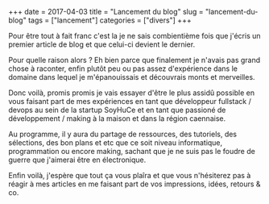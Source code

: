+++ 
date = 2017-04-03
title = "Lancement du blog"
slug = "lancement-du-blog" 
tags = ["lancement"]
categories = ["divers"]
+++

Pour être tout à fait franc c'est la je ne sais combientième fois que j'écris un premier
article de blog et que celui-ci devient le dernier.

Pour quelle raison alors ?
Eh bien parce que finalement je n'avais pas grand chose à raconter, enfin plutôt peu ou
pas assez d'expérience dans le domaine dans lequel je m'épanouissais et découvrais monts et
merveilles.

Donc voilà, promis promis je vais essayer d'être le plus assidû possible en vous faisant
part de mes expériences en tant que développeur fullstack / devops au sein de la startup SoyHuCe
et en tant que passioné de développement / making à la maison et dans la région caennaise.

Au programme, il y aura du partage de ressources, des tutoriels, des sélections, des bon
plans et etc que ce soit niveau informatique, programmation ou encore making, sachant
que je ne suis pas le foudre de guerre que j'aimerai être en électronique.

Enfin voilà, j'espère que tout ça vous plaîra et que vous n'hésiterez pas à réagir à mes articles
en me faisant part de vos impressions, idées, retours & co.